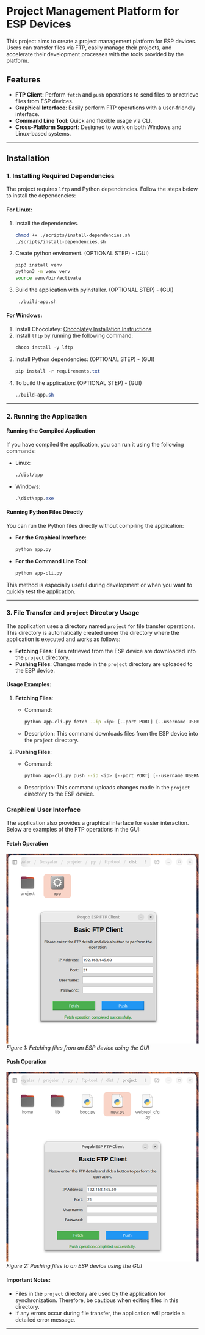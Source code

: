 # Project Management Platform for ESP Devices

This project aims to create a project management platform for ESP devices. Users can transfer files via FTP, easily manage their projects, and accelerate their development processes with the tools provided by the platform.

## Features
- **FTP Client**: Perform `fetch` and `push` operations to send files to or retrieve files from ESP devices.
- **Graphical Interface**: Easily perform FTP operations with a user-friendly interface.
- **Command Line Tool**: Quick and flexible usage via CLI.
- **Cross-Platform Support**: Designed to work on both Windows and Linux-based systems.

---

## Installation

### 1. Installing Required Dependencies
The project requires `lftp` and Python dependencies. Follow the steps below to install the dependencies:

#### For Linux:
1. Install the dependencies.
    ```bash
    chmod +x ./scripts/install-dependencies.sh
    ./scripts/install-dependencies.sh
    ```
2. Create python enviroment. (OPTIONAL STEP) - (GUI)
    ```bash
    pip3 install venv
    python3 -m venv venv
    source venv/bin/activate
    ```

3. Build the application with pyinstaller. (OPTIONAL STEP) - (GUI)
   ```bash
    ./build-app.sh
    ```

#### For Windows:
1. Install Chocolatey: [Chocolatey Installation Instructions](https://chocolatey.org/install)
2. Install `lftp` by running the following command:
   ```powershell
   choco install -y lftp
   ```
3. Install Python dependencies: (OPTIONAL STEP) - (GUI)
   ```powershell
   pip install -r requirements.txt
   ```
4. To build the application: (OPTIONAL STEP) - (GUI)
   ```powershell
   ./build-app.sh
   ```

---

### 2. Running the Application

#### Running the Compiled Application
If you have compiled the application, you can run it using the following commands:
- Linux:
   ```bash
   ./dist/app
   ```
- Windows:
   ```powershell
   .\dist\app.exe
   ```

#### Running Python Files Directly
You can run the Python files directly without compiling the application:

- **For the Graphical Interface**:
   ```bash
   python app.py
   ```

- **For the Command Line Tool**:
   ```bash
   python app-cli.py
   ```

This method is especially useful during development or when you want to quickly test the application.

---

### 3. File Transfer and `project` Directory Usage

The application uses a directory named `project` for file transfer operations. This directory is automatically created under the directory where the application is executed and works as follows:

- **Fetching Files**: Files retrieved from the ESP device are downloaded into the `project` directory.
- **Pushing Files**: Changes made in the `project` directory are uploaded to the ESP device.

#### Usage Examples:

1. **Fetching Files**:
   - Command:
     ```bash
     python app-cli.py fetch --ip <ip> [--port PORT] [--username USERNAME] [--password PASSWORD]
     ```
   - Description: This command downloads files from the ESP device into the `project` directory.

2. **Pushing Files**:
   - Command:
     ```bash
     python app-cli.py push --ip <ip> [--port PORT] [--username USERNAME] [--password PASSWORD]
     ```
   - Description: This command uploads changes made in the `project` directory to the ESP device.

### Graphical User Interface

The application also provides a graphical interface for easier interaction. Below are examples of the FTP operations in the GUI:

#### Fetch Operation
![Fetch Operation](res/fetch.png)  
*Figure 1: Fetching files from an ESP device using the GUI*

#### Push Operation
![Push Operation](res/push.png)  
*Figure 2: Pushing files to an ESP device using the GUI*

#### Important Notes:
- Files in the `project` directory are used by the application for synchronization. Therefore, be cautious when editing files in this directory.
- If any errors occur during file transfer, the application will provide a detailed error message.

---

